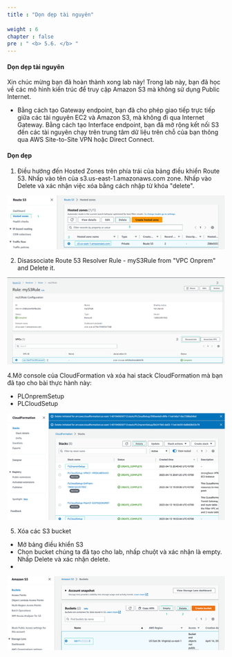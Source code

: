 ```yaml
---
title : "Dọn dẹp tài nguyên"

weight : 6
chapter : false
pre : " <b> 5.6. </b> "
---
```


#### Dọn dẹp tài nguyên

Xin chúc mừng bạn đã hoàn thành xong lab này!
Trong lab này, bạn đã học về các mô hình kiến trúc để truy cập Amazon S3 mà không sử dụng Public Internet.

+ Bằng cách tạo Gateway endpoint, bạn đã cho phép giao tiếp trực tiếp giữa các tài nguyên EC2 và Amazon S3, mà không đi qua Internet Gateway.
Bằng cách tạo Interface endpoint, bạn đã mở rộng kết nối S3 đến các tài nguyên chạy trên trung tâm dữ liệu trên chỗ của bạn thông qua AWS Site-to-Site VPN hoặc Direct Connect.

#### Dọn dẹp
1. Điều hướng đến Hosted Zones trên phía trái của bảng điều khiển Route 53. Nhấp vào tên của  s3.us-east-1.amazonaws.com zone. Nhấp vào Delete và xác nhận việc xóa bằng cách nhập từ khóa "delete".

![hosted zone](/images/5-Workshop/5.6-Cleanup/delete-zone.png)

2. Disassociate Route 53 Resolver Rule - myS3Rule from "VPC Onprem" and Delete it. 

![hosted zone](/images/5-Workshop/5.6-Cleanup/vpc.png)

4.Mở console của CloudFormation và xóa hai stack CloudFormation mà bạn đã tạo cho bài thực hành này:
+ PLOnpremSetup
+ PLCloudSetup

![delete stack](/images/5-Workshop/5.6-Cleanup/delete-stack.png)

5. Xóa các S3 bucket

+ Mở bảng điều khiển S3
+ Chọn bucket chúng ta đã tạo cho lab, nhấp chuột và xác nhận là empty. Nhấp Delete và xác nhận delete.
+ 
![delete s3](/images/5-Workshop/5.6-Cleanup/delete-s3.png)